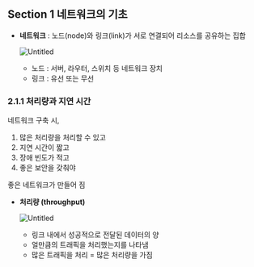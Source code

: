 ## Section 1 네트워크의 기초

- **네트워크** : 노드(node)와 링크(link)가 서로 연결되어 리소스를 공유하는 집합
    
    ![Untitled](https://github.com/SeohyunLee0321/DLstudy/assets/117229525/448ba8fd-dcf9-47ff-938d-3c784f4383f5)

    
    - 노드 : 서버, 라우터, 스위치 등 네트워크 장치
    - 링크 : 유선 또는 무선

### 2.1.1 처리량과 지연 시간

네트워크 구축 시,

1. 많은 처리량을 처리할 수 있고
2. 지연 시간이 짧고
3. 장애 빈도가 적고
4. 좋은 보안을 갖춰야

좋은 네트워크가 만들어 짐

- **처리량 (throughput)**
    
    ![Untitled](https://s3-us-west-2.amazonaws.com/secure.notion-static.com/7e8fcafa-b749-416d-baf0-1e7ef3e7772f/Untitled.png)
    
    - 링크 내에서 성공적으로 전달된 데이터의 양
    - 얼만큼의 트래픽을 처리했는지를 나타냄
    - 많은 트래픽을 처리 = 많은 처리량을 가짐

